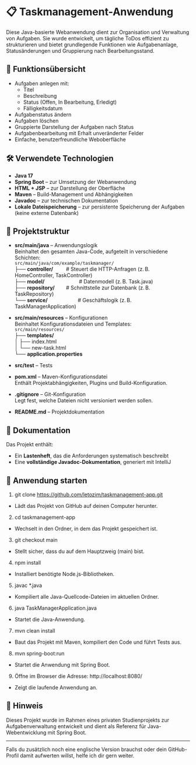 # 📋 Taskmanagement-Anwendung

Diese Java-basierte Webanwendung dient zur Organisation und Verwaltung von Aufgaben. Sie wurde entwickelt, um tägliche ToDos effizient zu strukturieren und bietet grundlegende Funktionen wie Aufgabenanlage, Statusänderungen und Gruppierung nach Bearbeitungsstand.

## 🌟 Funktionsübersicht

- Aufgaben anlegen mit:
  - Titel
  - Beschreibung
  - Status (Offen, In Bearbeitung, Erledigt)
  - Fälligkeitsdatum
- Aufgabenstatus ändern
- Aufgaben löschen
- Gruppierte Darstellung der Aufgaben nach Status
- Aufgabenbearbeitung mit Erhalt unveränderter Felder
- Einfache, benutzerfreundliche Weboberfläche

## 🛠️ Verwendete Technologien

- **Java 17**
- **Spring Boot** – zur Umsetzung der Webanwendung
- **HTML + JSP** – zur Darstellung der Oberfläche
- **Maven** – Build-Management und Abhängigkeiten
- **Javadoc** – zur technischen Dokumentation
- **Lokale Dateispeicherung** – zur persistente Speicherung der Aufgaben (keine externe Datenbank)

## 📁 Projektstruktur

- **src/main/java** – Anwendungslogik  
  Beinhaltet den gesamten Java-Code, aufgeteilt in verschiedene Schichten:  
  `src/main/java/com/example/taskmanager/`  
  ├── **controller/** &nbsp;&nbsp;&nbsp;&nbsp;&nbsp;&nbsp;&nbsp;&nbsp;# Steuert die HTTP-Anfragen (z. B. HomeController, TaskController)  
  ├── **model/** &nbsp;&nbsp;&nbsp;&nbsp;&nbsp;&nbsp;&nbsp;&nbsp;&nbsp;&nbsp;&nbsp;&nbsp;&nbsp;&nbsp;&nbsp;&nbsp;&nbsp;&nbsp;&nbsp;&nbsp;&nbsp;&nbsp;&nbsp;# Datenmodell (z. B. Task.java)  
  ├── **repository/** &nbsp;&nbsp;&nbsp;&nbsp;&nbsp;&nbsp;&nbsp;# Schnittstelle zur Datenbank (z. B. TaskRepository)  
  └── **service/** &nbsp;&nbsp;&nbsp;&nbsp;&nbsp;&nbsp;&nbsp;&nbsp;&nbsp;&nbsp;&nbsp;&nbsp;&nbsp;&nbsp;&nbsp;&nbsp;&nbsp;&nbsp;&nbsp;&nbsp;# Geschäftslogik (z. B. TaskManagerApplication)  

- **src/main/resources** – Konfigurationen  
  Beinhaltet Konfigurationsdateien und Templates:  
  `src/main/resources/`  
  ├── **templates/**  
  │   ├── index.html  
  │   └── new-task.html  
  └── **application.properties**  

- **src/test** – Tests  

- **pom.xml** – Maven-Konfigurationsdatei  
  Enthält Projektabhängigkeiten, Plugins und Build-Konfiguration.  

- **.gitignore** – Git-Konfiguration  
  Legt fest, welche Dateien nicht versioniert werden sollen.  

- **README.md** – Projektdokumentation  


## 📄 Dokumentation

Das Projekt enthält:
- Ein **Lastenheft**, das die Anforderungen systematisch beschreibt
- Eine **vollständige Javadoc-Dokumentation**, generiert mit IntelliJ

## 🚀 Anwendung starten

 1. git clone https://github.com/letozim/taskmanagement-app.git
- Lädt das Projekt von GitHub auf deinen Computer herunter.
 2. cd taskmanagement-app
- Wechselt in den Ordner, in dem das Projekt gespeichert ist.
 3. git checkout main
- Stellt sicher, dass du auf dem Hauptzweig (main) bist.
 4. npm install
- Installiert benötigte Node.js-Bibliotheken.
 5. javac *.java
- Kompiliert alle Java-Quellcode-Dateien im aktuellen Ordner.
 6. java TaskManagerApplication.java
- Startet die Java-Anwendung.
 7. mvn clean install
- Baut das Projekt mit Maven, kompiliert den Code und führt Tests aus.
 8. mvn spring-boot:run
- Startet die Anwendung mit Spring Boot.
 9. Öffne im Browser die Adresse: http://localhost:8080/
- Zeigt die laufende Anwendung an.

## 📌 Hinweis

Dieses Projekt wurde im Rahmen eines privaten Studienprojekts zur Aufgabenverwaltung entwickelt und dient als Referenz für Java-Webentwicklung mit Spring Boot.

---

Falls du zusätzlich noch eine englische Version brauchst oder dein GitHub-Profil damit aufwerten willst, helfe ich dir gern weiter.
